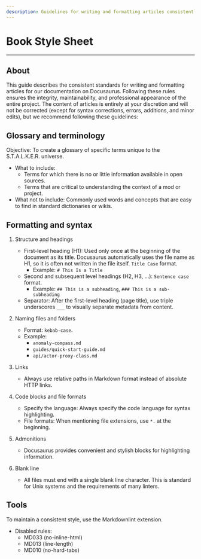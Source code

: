 ```yaml
---
description: Guidelines for writing and formatting articles consistently across the documentation
---
```


# Book Style Sheet

___

## About

This guide describes the consistent standards for writing and formatting articles for our documentation on Docusaurus. Following these rules ensures the integrity, maintainability, and professional appearance of the entire project. The content of articles is entirely at your discretion and will not be corrected (except for syntax corrections, errors, additions, and minor edits), but we recommend following these guidelines:

## Glossary and terminology

Objective: To create a glossary of specific terms unique to the S.T.A.L.K.E.R. universe.

- What to include:
  - Terms for which there is no or little information available in open sources.
  - Terms that are critical to understanding the context of a mod or project.
- What not to include: Commonly used words and concepts that are easy to find in standard dictionaries or wikis.

## Formatting and syntax

1. Structure and headings

    - First-level heading (H1): Used only once at the beginning of the document as its title. Docusaurus automatically uses the file name as H1, so it is often not written in the file itself. `Title Case` format.
      - Example: `# This Is a Title`
    - Second and subsequent level headings (H2, H3, ...): `Sentence case` format.
      - Example: `## This is a subheading`, `### This is a sub-subheading`
    - Separator: After the first-level heading (page title), use triple underscores `___` to visually separate metadata from content.

2. Naming files and folders

    - Format: `kebab-case`.
    - Example:
      - `anomaly-compass.md`
      - `guides/quick-start-guide.md`
      - `api/actor-proxy-class.md`

3. Links

    - Always use relative paths in Markdown format instead of absolute HTTP links.

4. Code blocks and file formats

    - Specify the language: Always specify the code language for syntax highlighting.
    - File formats: When mentioning file extensions, use `*.` at the beginning.

5. Admonitions

    - Docusaurus provides convenient and stylish blocks for highlighting information.

6. Blank line

    - All files must end with a single blank line character. This is standard for Unix systems and the requirements of many linters.

## Tools

To maintain a consistent style, use the Markdownlint extension.

- Disabled rules:
  - MD033 (no-inline-html)
  - MD013 (line-length)
  - MD010 (no-hard-tabs)
